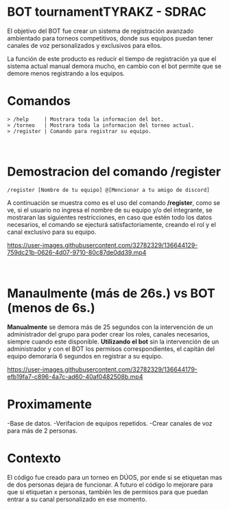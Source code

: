 # **BOT tournamentTYRAKZ - SDRAC**

El objetivo del BOT fue crear un sistema de registración avanzado ambientado para torneos competitivos, donde sus equipos puedan tener canales de voz personalizados y exclusivos para ellos.

La función de este producto es reducir el tiempo de registración ya que el sistema actual manual demora mucho, en cambio con el bot permite que se demore menos registrando a los equipos.

# **Comandos**
``` 
> /help     | Mostrara toda la informacion del bot.
> /torneo   | Mostrara toda la informacion del torneo actual.
> /register | Comando para registrar su equipo.
```

<br>

# Demostracion del comando /register
``` 
/register [Nombre de tu equipo] @[Mencionar a tu amigo de discord]
``` 
A continuación se muestra como es el uso del comando **/register**, como se ve, si el usuario no ingresa el nombre de su equipo y/o del integrante, se mostraran las siguientes restricciones, en caso que estén todo los datos necesarios, el comando se ejecturá satisfactoriamente, creando el rol y el canal exclusivo para su equipo.

https://user-images.githubusercontent.com/32782329/136644129-759dc21b-0626-4d07-9710-80c87de0dd39.mp4

<br>

# Manaulmente (más de 26s.) vs BOT (menos de 6s.)
**Manualmente** se demora más de 25 segundos con la intervención de un administrador del grupo para poder crear los roles, canales necesarios, siempre cuando este disponible.
**Utilizando el bot** sin la intervención de un administrador y con el BOT los permisos correspondientes, el capitán del equipo demoraría 6 segundos en registrar a su equipo.
<br>

https://user-images.githubusercontent.com/32782329/136644179-efb19fa7-c896-4a7c-ad60-40af0482508b.mp4

# Proximamente
-Base de datos.
-Verifacion de equipos repetidos.
-Crear canales de voz para más de 2 personas.

# Contexto
El código fue creado para un torneo en DÚOS, por ende si se etiquetan mas de dos personas dejara de funcionar. A futuro el código lo mejorare para que si etiquetan x personas, también les de permisos para que puedan entrar a su canal personalizado en ese momento.










